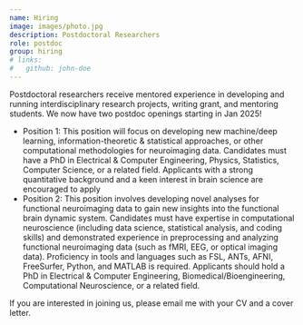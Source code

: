 ```yaml
---
name: Hiring
image: images/photo.jpg
description: Postdoctoral Researchers
role: postdoc
group: hiring
# links:
#   github: john-doe 
---
```

Postdoctoral researchers receive mentored experience in developing and running interdisciplinary research projects, writing grant, and mentoring students. We now have two postdoc openings starting in Jan 2025!

- Position 1: This position will focus on developing new machine/deep learning, information-theoretic & statistical approaches, or other computational methodologies for neuroimaging data. Candidates must have a PhD in Electrical & Computer Engineering, Physics, Statistics, Computer Science, or a related field. Applicants with a strong quantitative background and a keen interest in brain science are encouraged to apply
- Position 2: This position involves developing novel analyses for functional neuroimaging data to gain new insights into the functional brain dynamic system. Candidates must have expertise in computational neuroscience (including data science, statistical analysis, and coding skills) and demonstrated experience in preprocessing and analyzing functional neuroimaging data (such as fMRI, EEG, or optical imaging data). Proficiency in tools and languages such as FSL, ANTs, AFNI, FreeSurfer, Python, and MATLAB is required. Applicants should hold a PhD in Electrical & Computer Engineering, Biomedical/Bioengineering, Computational Neuroscience, or a related field.

If you are interested in joining us, please email me with your CV and a cover letter.